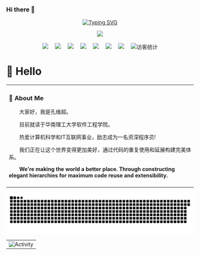 ### Hi there 👋

<!--
**kkkkkong/kkkkkong** is a ✨ _special_ ✨ repository because its `README.md` (this file) appears on your GitHub profile.

Here are some ideas to get you started:

- 🔭 I’m currently working on ...
- 🌱 I’m currently learning ...
- 👯 I’m looking to collaborate on ...
- 🤔 I’m looking for help with ...
- 💬 Ask me about ...
- 📫 How to reach me: ...
- 😄 Pronouns: ...
- ⚡ Fun fact: ...
-->
<div align="center">
  
  <!-- dynamic typing effect 动态打字效果 -->
  <div align="center">
    <a href="https://blog.sunguoqi.com/">
      <img src="https://readme-typing-svg.demolab.com?font=Fira+Code&pause=1000&width=435&lines=println!(%22Hello%2C%20World%22);&center=true&size=27" alt="Typing SVG" />
    </a>
  </div>

  <!-- knock code pictures 敲代码的图片 -->
  <img src="https://cdn.jsdelivr.net/gh/sun0225SUN/sun0225SUN/assets/images/coding.gif" /><br>

  <!-- profile logo 个人资料徽标 -->
  <div align="center">
    <a href="https://kkkkkong.github.io/"><img src="https://img.shields.io/badge/Website-博客-blue" /></a>&emsp;
    <a href="https://kkkkkong.github.io/"><img src="https://img.shields.io/badge/Twitter-推特-blue" /></a>&emsp;
    <a href="https://kkkkkong.github.io/"><img src="https://img.shields.io/badge/YouTube-油管-c32136" /></a>&emsp;
    <a href="https://kkkkkong.github.io/"><img src="https://img.shields.io/badge/WeChat-微信-07c160" /></a>&emsp;
    <a href="https://kkkkkong.github.io/"><img src="https://img.shields.io/badge/Bilibili-B站-ff69b4" /></a>&emsp;
    <a href="https://kkkkkong.github.io/"><img src="https://img.shields.io/badge/CSDN-论坛-c32136" /></a>&emsp;
    <a href="https://kkkkkong.github.io/"><img src="https://img.shields.io/badge/Zhihu-知乎-blue" /></a>&emsp;
    <!-- visitor statistics logo 访客数统计徽标 -->
    <img src="https://visitor-badge.glitch.me/badge?page_id=kkkkkong" alt="访客统计" />
  </div>
</div>



#  🙋 Hello

<table>
<tr><td>

<!-- About me 关于我 -->
### 🤺 About Me

<p>&emsp;&emsp;大家好，我是孔维超。</p>
<p>&emsp;&emsp;目前就读于华南理工大学软件工程学院。</p>
<p>&emsp;&emsp;热爱计算机科学和IT互联网事业，励志成为一名资深程序员!</p>
<p>&emsp;&emsp;我们正在让这个世界变得更加美好，通过代码的重复使用和延展构建完美体系。</p>
<p><strong>&emsp;&emsp;We're making the world a better place. Through constructing elegant hierarchies for maximum code reuse and extensibility.</strong></p>


</td></tr>

<tr>
<td>
</table>
  
<!-- Snake Code Contribution Map 贪吃蛇代码贡献图，白色背景 -->
![](https://raw.githubusercontent.com/kkkkkong/kkkkkong/main/dist/github-snake.svg)
  
  
<!-- <div align="center"><img src="https://cdn.jsdelivr.net/gh/kkkkkong/kkkkkong/assets/github-contribution-grid-snake.gif" /></div> -->
  
  
  <!-- GitHub Activity Graph GitHub 活动图 -->
<table align="center">
  <tr>
    <td><img src="https://github-readme-activity-graph.cyclic.app/graph?username=kkkkkong&theme=xcode&bg_color=00000000&hide_border=true" alt="Activity"/></td>
  </tr>
</table>

</div>
